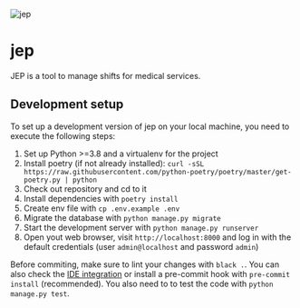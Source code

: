 ![jep](https://github.com/jeriox/jep/workflows/jep/badge.svg)
# jep
JEP is a tool to manage shifts for medical services.

## Development setup

To set up a development version of jep on your local machine, you need to execute the following steps:
1. Set up Python >=3.8 and a virtualenv for the project
2. Install poetry (if not already installed): `curl -sSL https://raw.githubusercontent.com/python-poetry/poetry/master/get-poetry.py | python`
3. Check out repository and cd to it
4. Install dependencies with `poetry install`
5. Create env file with `cp .env.example .env`
6. Migrate the database with `python manage.py migrate`
8. Start the development server with `python manage.py runserver`
9. Open yout web browser, visit `http://localhost:8000` and log in with the default credentials (user `admin@localhost` and password `admin`)

Before commiting, make sure to lint your changes with `black .`. You can also check the [IDE integration](https://github.com/psf/black#editor-integration) or install a pre-commit hook with `pre-commit install` (recommended). You also need to to test the code with `python manage.py test`.
